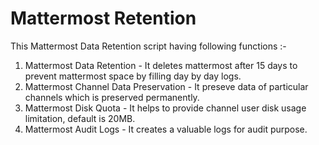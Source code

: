 # Mattermost Retention

This Mattermost Data Retention script having following functions :-

1. Mattermost Data Retention - It deletes mattermost after 15 days to prevent mattermost space by filling day by day logs.
2. Mattermost Channel Data Preservation - It preseve data of particular channels which is preserved permanently.
3. Mattermost Disk Quota - It helps to provide channel user disk usage limitation, default is 20MB.
4. Mattermost Audit Logs - It creates a valuable logs for audit purpose.

